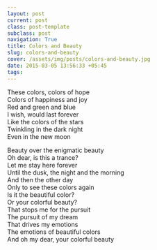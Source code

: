 ```yaml
---
layout: post
current: post
class: post-template
subclass: post
navigation: True
title: Colors and Beauty
slug: colors-and-beauty
cover: /assets/img/posts/colors-and-beauty.jpg
date: 2015-03-05 13:56:33 +05:45
tags:
---
```


These colors, colors of hope  
Colors of happiness and joy  
Red and green and blue  
I wish, would last forever  
Like the colors of the stars  
Twinkling in the dark night  
Even in the new moon  

Beauty over the enigmatic beauty  
Oh dear, is this a trance?  
Let me stay here forever  
Until the dusk, the night and the morning  
And then the other day  
Only to see these colors again  
Is it the beautiful color?  
Or your colorful beauty?  
That stops me for the pursuit  
The pursuit of my dream  
That drives my emotions  
The emotions of beautiful colors  
And oh my dear, your colorful beauty  